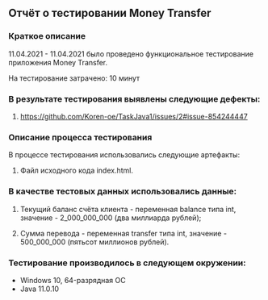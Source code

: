 ## Отчёт о тестировании Money Transfer
### Краткое описание
11.04.2021 - 11.04.2021 было проведено функциональное тестирование приложения Money Transfer.

На тестирование затрачено: 10 минут

### В результате тестирования выявлены следующие дефекты:
1. https://github.com/Koren-oe/TaskJava1/issues/2#issue-854244447

### Описание процесса тестирования
В процессе тестирования использовались следующие артефакты:

1. Файл исходного кода index.html.

### В качестве тестовых данных использовались данные:

1. Текущий баланс счёта клиента - переменная balance типа int, значение - 2_000_000_000 (два миллиарда рублей);

2. Сумма перевода - переменная transfer типа int, значение - 500_000_000 (пятьсот миллионов рублей).

### Тестирование производилось в следующем окружении:

* Windows 10, 64-разрядная ОС
* Java 11.0.10
